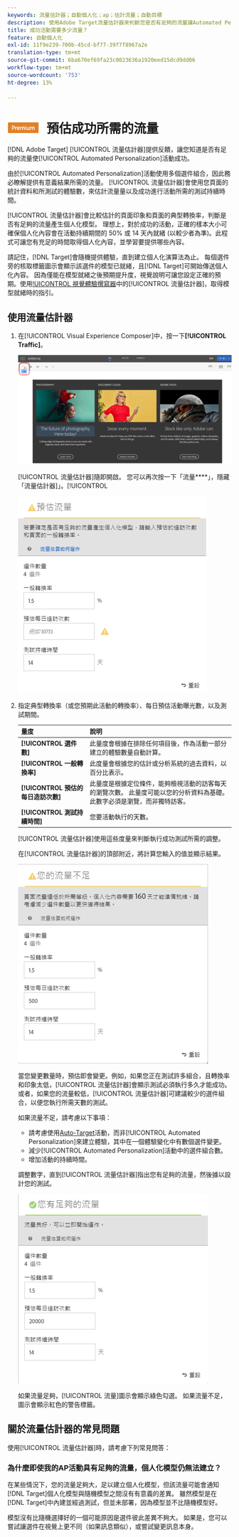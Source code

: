 ```yaml
---
keywords: 流量估計器；自動個人化；ap；估計流量；自動目標
description: 使用Adobe Target流量估計器來判斷您是否有足夠的流量讓Automated Personalization活動成功。
title: 成功活動需要多少流量？
feature: 自動個人化
exl-id: 11f9e239-700b-45cd-bf77-39f7f8967a2e
translation-type: tm+mt
source-git-commit: 6ba670ef69fa23c0023636a1920eed15dcd9dd06
workflow-type: tm+mt
source-wordcount: '753'
ht-degree: 13%

---
```


# ![PREMIUM](/help/assets/premium.png) 預估成功所需的流量

[!DNL Adobe Target] [!UICONTROL 流量估計器]提供反饋，讓您知道是否有足夠的流量使[!UICONTROL Automated Personalization]活動成功。

由於[!UICONTROL Automated Personalization]活動使用多個選件組合，因此務必瞭解提供有意義結果所需的流量。 [!UICONTROL 流量估計器]會使用您頁面的統計資料和所測試的體驗數，來估計流量量以及成功進行活動所需的測試持續時間。

[!UICONTROL 流量估計器]會比較估計的頁面印象和頁面的典型轉換率，判斷是否有足夠的流量產生個人化模型。 理想上，對於成功的活動，正確的樣本大小可確保個人化內容會在活動持續期間的 50% 或 14 天內就緒 (以較少者為準)。此程式可讓您有充足的時間取得個人化內容，並學習要提供哪些內容。

請記住，[!DNL Target]會隨機提供體驗，直到建立個人化演算法為止。 每個選件旁的核取標籤圖示會顯示該選件的模型已就緒，且[!DNL Target]可開始傳送個人化內容。 因為僅能在模型就緒之後預期提升度，視覺說明可讓您設定正確的預期。使用[!UICONTROL 視覺體驗撰寫器](VEC)中的[!UICONTROL 流量估計器]，取得模型就緒時的指引。

## 使用流量估計器

1. 在[!UICONTROL Visual Experience Composer]中，按一下&#x200B;**[!UICONTROL Traffic]**。

   ![流量圖示](/help/c-activities/t-automated-personalization/assets/icon-traffic.png)

   [!UICONTROL 流量估計器]隨即開啟。 您可以再次按一下「流量&#x200B;****」，隱藏「流量估計器]」。[!UICONTROL 

   ![流量估計器使用者介面](assets/ap_est.png)

1. 指定典型轉換率（或您預期此活動的轉換率）、每日預估活動曝光數，以及測試期間。

   | 量度 | 說明 |
   | --- | --- |
   | **[!UICONTROL 選件數]** | 此量度會根據在排除任何項目後，作為活動一部分建立的體驗數量自動計算。 |
   | **[!UICONTROL 一般轉換率]** | 此度量會根據您的估計或分析系統的過去資料，以百分比表示。 |
   | **[!UICONTROL 預估的每日造訪次數]** | 此量度是根據定位條件，能夠檢視活動的訪客每天的瀏覽次數。 此量度可能以您的分析資料為基礎。 此數字必須是瀏覽，而非獨特訪客。 |
   | **[!UICONTROL 測試持續時間]** | 您要活動執行的天數。 |

   [!UICONTROL 流量估計器]使用這些度量來判斷執行成功測試所需的調整。

   在[!UICONTROL 流量估計器]的頂部附近，將計算您輸入的值並顯示結果。

   ![顯示值和結果的流量估計](assets/ap_est_no.png)

   當您變更數量時，預估即會變更。例如，如果您正在測試許多組合，且轉換率和印象太低，[!UICONTROL 流量估計器]會顯示測試必須執行多久才能成功。 或者，如果您的流量較低，[!UICONTROL 流量估計器]可建議較少的選件組合，以便您執行所需天數的測試。

   如果流量不足，請考慮以下事項：

   * 請考慮使用[Auto-Target](/help/c-activities/auto-target/auto-target-to-optimize.md)活動，而非[!UICONTROL Automated Personalization]來建立體驗，其中在一個體驗變化中有數個選件變更。
   * 減少[!UICONTROL Automated Personalization]活動中的選件組合數。
   * 增加活動的持續時間。

   調整數字，直到[!UICONTROL 流量估計器]指出您有足夠的流量，然後據以設計您的測試。

   ![顯示足夠流量訊息的流量估計器](assets/ap_est_yes.png)

   如果流量足夠，[!UICONTROL 流量]圖示會顯示綠色勾選。 如果流量不足，圖示會顯示紅色的警告標籤。

## 關於流量估計器的常見問題

使用[!UICONTROL 流量估計器]時，請考慮下列常見問答：

### 為什麼即使我的AP活動具有足夠的流量，個人化模型仍無法建立？

在某些情況下，您的流量足夠大，足以建立個人化模型，但該流量可能會通知[!DNL Target]個人化模型與隨機模型之間沒有有意義的差異。 雖然模型是在[!DNL Target]中內建並經過測試，但並未部署，因為模型並不比隨機模型好。

模型沒有比隨機選擇好的一個可能原因是選件彼此差異不夠大。 如果是，您可以嘗試讓選件在視覺上更不同（如果訊息類似），或嘗試變更訊息本身。
